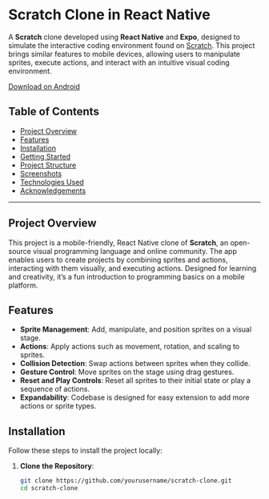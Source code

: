 # Scratch Clone in React Native

A **Scratch** clone developed using **React Native** and **Expo**, designed to simulate the interactive coding environment found on [Scratch](https://scratch.mit.edu/). This project brings similar features to mobile devices, allowing users to manipulate sprites, execute actions, and interact with an intuitive visual coding environment.

[Download on Android](https://expo.dev/accounts/pratham96/projects/Sticker/builds/18f38236-887c-4471-a71e-298d3cf7c8cf)

## Table of Contents

- [Project Overview](#project-overview)
- [Features](#features)
- [Installation](#installation)
- [Getting Started](#getting-started)
- [Project Structure](#project-structure)
- [Screenshots](#screenshots)
- [Technologies Used](#technologies-used)
- [Acknowledgements](#acknowledgements)

---

## Project Overview

This project is a mobile-friendly, React Native clone of **Scratch**, an open-source visual programming language and online community. The app enables users to create projects by combining sprites and actions, interacting with them visually, and executing actions. Designed for learning and creativity, it’s a fun introduction to programming basics on a mobile platform.

## Features

- **Sprite Management**: Add, manipulate, and position sprites on a visual stage.
- **Actions**: Apply actions such as movement, rotation, and scaling to sprites.
- **Collision Detection**: Swap actions between sprites when they collide.
- **Gesture Control**: Move sprites on the stage using drag gestures.
- **Reset and Play Controls**: Reset all sprites to their initial state or play a sequence of actions.
- **Expandability**: Codebase is designed for easy extension to add more actions or sprite types.

## Installation

Follow these steps to install the project locally:

1. **Clone the Repository**:
   ```bash
   git clone https://github.com/yourusername/scratch-clone.git
   cd scratch-clone
